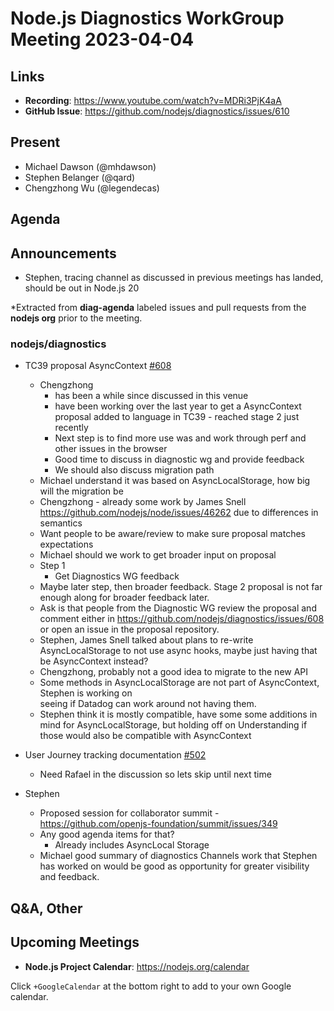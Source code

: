 # Node.js  Diagnostics WorkGroup Meeting 2023-04-04

## Links

* **Recording**:  https://www.youtube.com/watch?v=MDRi3PjK4aA
* **GitHub Issue**: https://github.com/nodejs/diagnostics/issues/610

## Present


* Michael Dawson (@mhdawson)
* Stephen Belanger (@qard)
* Chengzhong Wu (@legendecas)

## Agenda

## Announcements


* Stephen, tracing channel as discussed in previous meetings has landed, should be out in Node.js 20

*Extracted from **diag-agenda** labeled issues and pull requests from the **nodejs org** prior to the meeting.


### nodejs/diagnostics

* TC39 proposal AsyncContext [#608](https://github.com/nodejs/diagnostics/issues/608)
  * Chengzhong
    * has been a while since discussed in this venue
    * have been working over the last year to get a AsyncContext proposal added to language in
      TC39 - reached stage 2 just recently
    * Next step is to find more use was and work through perf and other issues in the browser
    * Good time to discuss in diagnostic wg and provide feedback
    * We should also discuss migration path
  * Michael understand it was based on AsyncLocalStorage, how big will the migration be
  * Chengzhong - already some work by James Snell
    https://github.com/nodejs/node/issues/46262 due to differences in semantics 
  * Want people to be aware/review to make sure proposal matches expectations
  * Michael should we work to get broader input on proposal
  * Step 1
    * Get Diagnostics WG feedback
  * Maybe later step, then broader feedback. Stage 2 proposal is not far enough along for
    broader feedback later.
  * Ask is that people from the Diagnostic WG review the proposal and comment either in
    https://github.com/nodejs/diagnostics/issues/608 or open an issue in the proposal repository.
  * Stephen, James Snell talked about plans to re-write AsyncLocalStorage to not use async
    hooks, maybe just having that be AsyncContext instead?
  * Chengzhong, probably not a good idea to migrate to the new API 
  * Some methods in AsyncLocalStorage are not part of AsyncContext, Stephen is working on\
    seeing if Datadog can work around not having them.
  * Stephen think it is mostly compatible, have some some additions in mind for
    AsyncLocalStorage, but holding off on Understanding if those would also be
    compatible with AsyncContext

* User Journey tracking documentation [#502](https://github.com/nodejs/diagnostics/issues/502)
  * Need Rafael in the discussion so lets skip until next time

* Stephen
  * Proposed session for collaborator summit - https://github.com/openjs-foundation/summit/issues/349
  * Any good agenda items for that?
    * Already includes AsyncLocal Storage
  * Michael good summary of diagnostics Channels work that Stephen has worked on would be
    good as opportunity for greater visibility and feedback.

## Q&A, Other


## Upcoming Meetings


* **Node.js Project Calendar**: <https://nodejs.org/calendar>


Click `+GoogleCalendar` at the bottom right to add to your own Google calendar.
